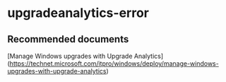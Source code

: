 
<properties
    pageTitle="upgradeanalytics-error"
    description="Problems related to upgrade analytics error"
    service="microsoft.operationalinsights"
    resource="operationalinsightsaccounts"
    authors="adoylemsft"
    displayorder=""
    selfHelpType="generic"
    supportTopicIds="32536559"
    resourceTags=""
    productPesIds="15725"
    cloudEnvironments="public, Blackforest, Fairfax"
	articleId="7de19b7e-46f7-4aa9-b950-3550de98127b"
	ownershipId="AzureMonitoring_LogAnalytics"
/>

# upgradeanalytics-error


## **Recommended documents**
[Manage Windows upgrades with Upgrade Analytics]
(https://technet.microsoft.com/itpro/windows/deploy/manage-windows-upgrades-with-upgrade-analytics)
